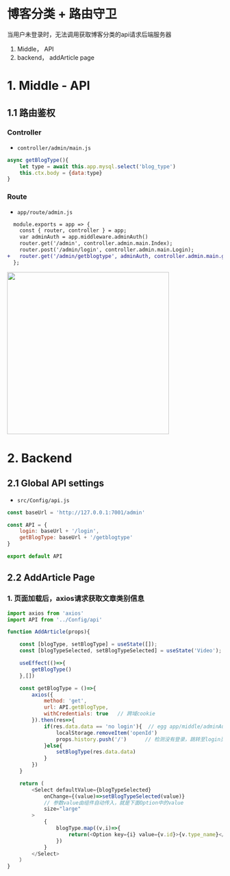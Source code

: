 
# 博客分类 + 路由守卫

当用户未登录时，无法调用获取博客分类的api请求后端服务器


1. Middle， API
2. backend， addArticle page


# 1. Middle - API

## 1.1 路由鉴权
### Controller

- `controller/admin/main.js`
```javascript
async getBlogType(){
    let type = await this.app.mysql.select('blog_type')
    this.ctx.body = {data:type}
}
```
### Route
- `app/route/admin.js`
```diff
  module.exports = app => {
    const { router, controller } = app;
    var adminAuth = app.middleware.adminAuth()
    router.get('/admin', controller.admin.main.Index);
    router.post('/admin/login', controller.admin.main.Login);
+   router.get('/admin/getblogtype', adminAuth, controller.admin.main.getBlogType)  
  };
```
<img width="378"  src="https://user-images.githubusercontent.com/26485327/79539909-cde71500-80b9-11ea-9c0c-cd07af597840.png">


# 2. Backend

## 2.1 Global API settings

- `src/Config/api.js`

```javascript
const baseUrl = 'http://127.0.0.1:7001/admin'

const API = {
    login: baseUrl + '/login',
    getBlogType: baseUrl + '/getblogtype'
}

export default API
```

## 2.2 AddArticle Page

### 1. 页面加载后，axios请求获取文章类别信息

```javascript
import axios from 'axios'
import API from '../Config/api'

function AddArticle(props){

    const [blogType, setBlogType] = useState([]);
    const [blogTypeSelected, setBlogTypeSelected] = useState('Video');

    useEffect(()=>{
        getBlogType()
    },[])

    const getBlogType = ()=>{
        axios({
            method: 'get',
            url: API.getBlogType,
            withCredentials: true   // 跨域cookie
        }).then(res=>{
            if(res.data.data == 'no login'){  // egg app/middle/adminAuth中设置
                localStorage.removeItem('openId')
                props.history.push('/')      // 检测没有登录，跳转至login页面
            }else{
                setBlogType(res.data.data)
            }
        })
    }

    return (
        <Select defaultValue={blogTypeSelected} 
            onChange={(value)=>setBlogTypeSelected(value)}  
            // 参数value由组件自动传入，就是下面Option中的value
            size="large"
        >
            {
                blogType.map((v,i)=>{
                    return(<Option key={i} value={v.id}>{v.type_name}</Option>)
                })
            }
        </Select>
    ）
}
```



















